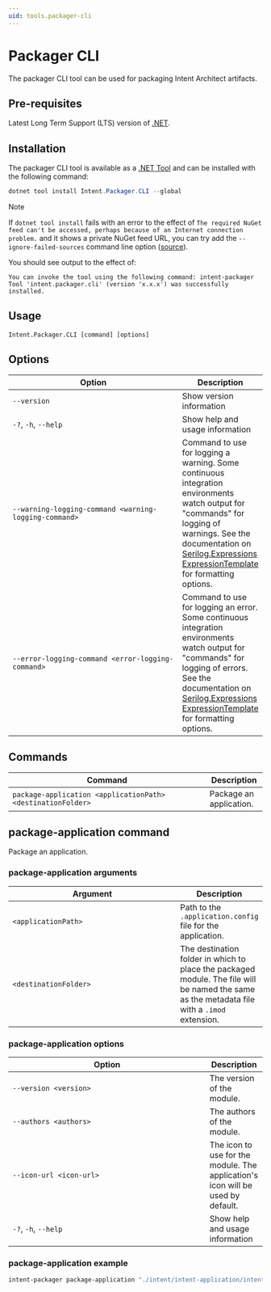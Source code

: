 ```yaml
---
uid: tools.packager-cli
---
```

<!-- Workaround to align the column widths consistently -->
<style>
table th:first-of-type {
    width: 375px;
}
</style>

# Packager CLI

The packager CLI tool can be used for packaging Intent Architect artifacts.

## Pre-requisites

Latest Long Term Support (LTS) version of [.NET](https://dotnet.microsoft.com/download).

## Installation

The packager CLI tool is available as a [.NET Tool](https://docs.microsoft.com/dotnet/core/tools/global-tools) and can be installed with the following command:

```powershell
dotnet tool install Intent.Packager.CLI --global
```

> [!NOTE]
> If `dotnet tool install` fails with an error to the effect of `The required NuGet feed can't be accessed, perhaps because of an Internet connection problem.` and it shows a private NuGet feed URL, you can try add the `--ignore-failed-sources` command line option ([source](https://learn.microsoft.com/dotnet/core/tools/troubleshoot-usage-issues#nuget-feed-cant-be-accessed)).

You should see output to the effect of:

```text
You can invoke the tool using the following command: intent-packager
Tool 'intent.packager.cli' (version 'x.x.x') was successfully installed.
```

## Usage

`Intent.Packager.CLI [command] [options]`

## Options

|Option|Description|
|------|-----------|
|`--version`                                            |Show version information|
|`-?`, `-h`, `--help`                                   |Show help and usage information|
|`--warning-logging-command <warning-logging-command>`  |Command to use for logging a warning. Some continuous integration environments watch output for "commands" for logging of warnings. See the documentation on [Serilog.Expressions ExpressionTemplate](https://github.com/serilog/serilog-expressions#formatting-with-expressiontemplate) for formatting options.|
|`--error-logging-command <error-logging-command>`      |Command to use for logging an error. Some continuous integration environments watch output for "commands" for logging of errors. See the documentation on [Serilog.Expressions ExpressionTemplate](https://github.com/serilog/serilog-expressions#formatting-with-expressiontemplate) for formatting options.|

## Commands

|Command|Description|
|-------|-----------|
|`package-application <applicationPath> <destinationFolder>` |Package an application.|

## package-application command

Package an application.

### package-application arguments

|Argument|Description|
|--------|-----------|
|`<applicationPath>`   |Path to the `.application.config` file for the application.|
|`<destinationFolder>` |The destination folder in which to place the packaged module. The file will be named the same as the metadata file with a `.imod` extension.|

### package-application options

|Option|Description|
|------|-----------|
|`--version <version>`   |The version of the module.|
|`--authors <authors>`   |The authors of the module.|
|`--icon-url <icon-url>` |The icon to use for the module. The application's icon will be used by default.|
|`-?`, `-h`, `--help`    |Show help and usage information|

### package-application example

```bash
intent-packager package-application "./intent/intent-application/intent-application.application.config" "./Intent.Modules" --version "0.0.1" --authors "Intent Architect"
```
